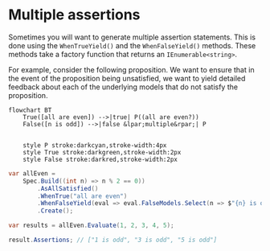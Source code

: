# Multiple assertions

Sometimes you will want to generate multiple assertion statements.  This is done using the `WhenTrueYield()` and the
`WhenFalseYield()` methods.  These methods take a factory function that returns an `IEnumerable<string>`.

For example, consider the following proposition.
We want to ensure that in the event of the proposition being unsatisfied, we want to yield detailed feedback about each
of the underlying models that do not satisfy the proposition.
```mermaid
flowchart BT
    True([all are even]) -->|true| P((all are even?))
    False([n is odd]) -->|false &lpar;multiple&rpar;| P


    style P stroke:darkcyan,stroke-width:4px
    style True stroke:darkgreen,stroke-width:2px
    style False stroke:darkred,stroke-width:2px
```

```csharp
var allEven =
    Spec.Build((int n) => n % 2 == 0))
        .AsAllSatisfied()
        .WhenTrue("all are even")
        .WhenFalseYield(eval => eval.FalseModels.Select(n => $"{n} is odd"))
        .Create();

var results = allEven.Evaluate(1, 2, 3, 4, 5);

result.Assertions; // ["1 is odd", "3 is odd", "5 is odd"]
```
